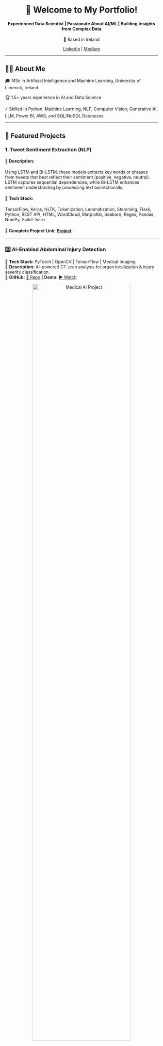 <div align="center">
  <h1> 🚀 Welcome to My Portfolio!</h1>
  <h4>Experienced Data Scientist | Passionate About AI/ML | Building Insights from Complex Data</h4>
  <p>📍 Based in Ireland  </p>
  <p>
    <a href="https://www.linkedin.com/in/dipanshu-rana//">LinkedIn</a> |
    <a href="https://dipanshurana.medium.com/">Medium</a> 
  </p>
</div>

---
<div>
  <h2>👨‍💻 About Me</h2>
  <p>🎓 MSc in Artificial Intelligence and Machine Learning, University of Limerick, Ireland</p>
  <p>🏆 1.5+ years experience in AI and Data Science</p>
  <p>⚡ Skilled in Python, Machine Learning, NLP, Computer Vision, Generative AI, LLM, Power BI, AWS, and SQL/NoSQL Databases</p>
</div>

---
## 🚀 Featured Projects  
### 1. Tweet Sentiment Extraction (NLP)
#### 📌 **Description:**
Using LSTM and Bi-LSTM, these models extracts key words or phrases from tweets that best reflect their sentiment (positive, negative, neutral). LSTM captures sequential dependencies, while Bi-LSTM enhances sentiment understanding by processing text bidirectionally.
#### 📌 **Tech Stack**:
TensorFlow, Keras, NLTK, Tokenization, Lemmatization, Stemming, Flask, Python, REST API, HTML, WordCloud, Matplotlib, Seaborn, Regex, Pandas, NumPy, Scikit-learn
#### 📌 **Complete Project Link:** [Project](https://dipanshurana.medium.com/tweet-sentiment-extraction-31847f23ce6a)

--- 

### **2️⃣ AI-Enabled Abdominal Injury Detection**  
📌 **Tech Stack:** PyTorch | OpenCV | TensorFlow | Medical Imaging  
📌 **Description:** AI-powered CT scan analysis for organ localization & injury severity classification.  
📌 **GitHub:** [🔗 Repo](https://github.com/yourproject) | **Demo:** [▶️ Watch](https://youtu.be/demo-video)  

<p align="center">
  <img src="https://your-image-url.com" alt="Medical AI Project" width="80%"/>
</p>  

---

### **3️⃣ B2B Invoice Analytics & Forecasting**  
📌 **Tech Stack:** Power BI | Python | Time Series Forecasting  
📌 **Description:** Predicting late payments & tracking accounts receivables for businesses.  
📌 **GitHub:** [🔗 Repo](https://github.com/yourproject) | **Dashboard:**  

<p align="center">
  <img src="https://your-image-url.com" alt="Power BI Dashboard" width="80%"/>
</p>  

---


## 🏅 Certifications  
✅ **Python for Data Science** - [📜 View](https://link-to-cert)  
✅ **Applied AI & ML** - [📜 View](https://link-to-cert)  
✅ **Tableau Training** - [📜 View](https://link-to-cert)  

---

## 📬 Connect With Me  
📩 **Email:** ranadipanshu19@gmail.com  
🔗 **LinkedIn:** [https://www.linkedin.com/in/dipanshu-rana//)  

---



